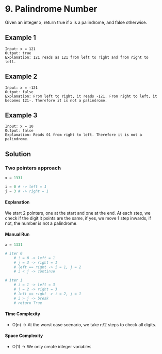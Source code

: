 # 9. Palindrome Number

Given an integer x, return true if x is a palindrome, and false otherwise.

## Example 1

```shell
Input: x = 121
Output: true
Explanation: 121 reads as 121 from left to right and from right to left.
```

## Example 2

```shell
Input: x = -121
Output: false
Explanation: From left to right, it reads -121. From right to left, it becomes 121-. Therefore it is not a palindrome.
```

## Example 3

```shell
Input: x = 10
Output: false
Explanation: Reads 01 from right to left. Therefore it is not a palindrome.
```

## Solution

### Two pointers approach

```python
x = 1331

i = 0 # -> left = 1
j = 3 # -> right = 1
```

#### Explanation

We start 2 pointers, one at the start and one at the end.
At each step, we check if the digit it points are the same,
if yes, we move 1 step inwards, if not, the number is not a 
palindrome.

#### Manual Run

```python
x = 1331

# iter 0
    # i = 0 -> left = 1
    # j = 3 -> right = 1
    # left == right -> i = 1, j = 2
    # i < j -> continue

# iter 1
    # i = 1 -> left = 3
    # j = 2 -> right = 3
    # left == right -> i = 2, j = 1
    # i > j -> break
    # return True

```

#### Time Complexity

- O(n) -> At the worst case scenario, we take n/2 steps to check all digits.

#### Space Complexity

- O(1) -> We only create integer variables
